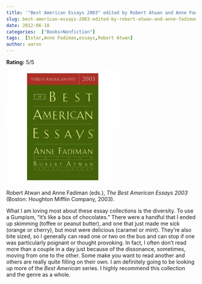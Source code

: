 ```yaml
---
title: '"Best American Essays 2003" edited by Robert Atwan and Anne Fadiman'
slug: best-american-essays-2003-edited-by-robert-atwan-and-anne-fadiman
date: 2012-06-18
categories:  ["Books>Nonfiction"]
tags:  [5star,Anne Fadiman,essays,Robert Atwan]
author: aaron
---
```


**Rating:** 5/5

![Book cover](cover1-300x300.jpg "Essays 2003")

Robert Atwan and Anne Fadiman (eds.), *The Best American Essays 2003* (Boston: Houghton Mifflin Company, 2003).

What I am loving most about these essay collections is the diversity. To use a Gumpism, “it’s like a box of chocolates.” There were a handful that I ended up skimming (toffee or peanut butter), and one that just made me sick (orange or cherry), but most were delicious (caramel or mint). They’re also bite sized, so I generally can read one or two on the bus and can stop if one was particularly poignant or thought provoking. In fact, I often don’t read more than a couple in a day just because of the dissonance, sometimes, moving from one to the other. Some make you want to read another and others are really quite filling on their own. I am definitely going to be looking up more of the *Best American* series. I highly recommend this collection and the genre as a whole.
